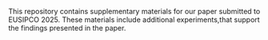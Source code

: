 This repository contains supplementary materials for our paper submitted to EUSIPCO 2025. These materials include additional experiments,that support the findings presented in the paper.
